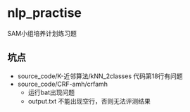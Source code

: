 # nlp_practise
SAM小组培养计划练习题

## 坑点
- source_code/K-近邻算法/kNN_2classes 代码第18行有问题
- source_code/CRF-amh/crfamh 
    - 运行bat出现问题
    - output.txt 不能出现空行，否则无法评测结果
